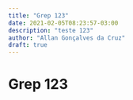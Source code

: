 ```yaml
---
title: "Grep 123"
date: 2021-02-05T08:23:57-03:00
description: "teste 123"
author: "Allan Gonçalves da Cruz"
draft: true
---
```


# Grep 123